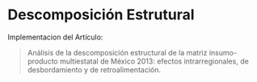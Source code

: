 
# Descomposición Estrutural

Implementacion del Artículo:

> Análisis de la descomposición estructural de la matriz insumo-producto multiestatal de México 2013: efectos intrarregionales, de desbordamiento y de retroalimentación.
